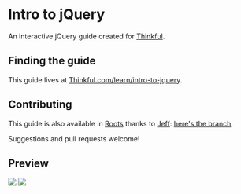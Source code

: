 # Intro to jQuery
An interactive jQuery guide created for [Thinkful](http://www.thinkful.com).

## Finding the guide
This guide lives at [Thinkful.com/learn/intro-to-jquery](http://www.thinkful.com/learn/intro-to-jquery).

## Contributing
This guide is also available in [Roots](http://roots.cx/) thanks to [Jeff](https://github.com/jenius): [here's the branch](https://github.com/carlsednaoui/intro-to-jquery/tree/roots).

Suggestions and pull requests welcome!

## Preview
![](http://i.imgur.com/J7UPAd2.png)
![](http://i.imgur.com/zE4ijTr.png)

